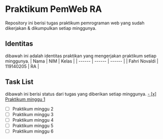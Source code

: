 # Praktikum PemWeb RA
Repository ini berisi tugas praktikum pemrograman web yang sudah dikerjakan & dikumpulkan setiap minggunya.

## Identitas 
dibawah ini adalah identitas praktikan yang mengerjakan praktikum setiap minggunya.
| Nama | NIM | Kelas |
| ------ | ------ | ------ |
| Fahri Novaldi | 119140205 | RA |

## Task List
dibawah ini berisi status dari tugas yang diberikan setiap minggunya.
[- [x] Praktikum minggu 1](https://github.com/gremlinflat/Praktikum-Web-RA/tree/minggu1) 
- [ ] Praktikum minggu 2
- [ ] Praktikum minggu 3
- [ ] Praktikum minggu 4
- [ ] Praktikum minggu 5
- [ ] Praktikum minggu 6